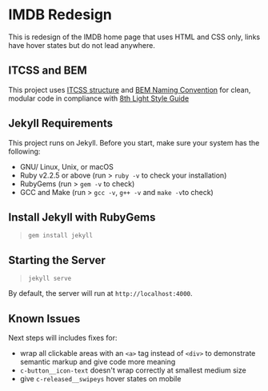 # IMDB Redesign

This is redesign of the IMDB home page that uses HTML and CSS only, links have hover states but do not lead anywhere.

## ITCSS and BEM

This project uses [ITCSS structure](https://github.com/8thlight/design-styleguide#scss) and [BEM Naming Convention](https://csswizardry.com/2013/01/mindbemding-getting-your-head-round-bem-syntax/) for clean, modular code in compliance with [8th Light Style Guide](https://github.com/8thlight/design-styleguide)

## Jekyll Requirements

This project runs on Jekyll. Before you start, make sure your system has the following:

- GNU/ Linux, Unix, or macOS
- Ruby v2.2.5 or above (run > `ruby -v` to check your installation)
- RubyGems (run > `gem -v` to check)</li>
- GCC and Make (run > `gcc -v`, `g++ -v` and `make -v`to check)

## Install Jekyll with RubyGems

> `gem install jekyll`

## Starting the Server

> `jekyll serve`

By default, the server will run at `http://localhost:4000`.

## Known Issues

Next steps will includes fixes for:

- wrap all clickable areas with an `<a>` tag instead of `<div>` to demonstrate semantic markup and give code more meaning
- `c-button__icon-text` doesn't wrap correctly at smallest medium size
- give `c-released__swipeys` hover states on mobile
